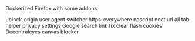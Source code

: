 Dockerized Firefox with some addons 

ublock-origin
user agent switcher
https-everywhere
noscript
neat url
all tab helper
privacy settings
Google search link fix
clear flash cookies
Decentraleyes
canvas blocker
